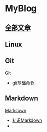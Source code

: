 # MyBlog
## [全部文章](./source)
## Linux
## Git
[Git](./source/Git)

  * [git基础命令](./source/Git/git基础命令.md)
## Markdown
[Markdown](./source/Markdown)

  * [初识Markdown](./source/Markdown/2019-08-25-Markdown学习笔记.md)
  * 

